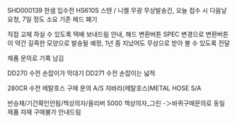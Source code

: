 SHD000139 한샘 입수전 HS610S 스텐 / 니켈 무광 무상발송건, 오늘 접수 시 다음날 요청, 7일 정도 소요 기존 헤드 폐기

직접 교체 하실 수 있도록 택배 보내드림 안내, 해드 변환버튼 SPEC 변경으로 변환버튼이 약간 길죽한 모양으로 발송될 예정, 1년 좀 지났어도 무상으로 받아 볼 수 있도록 전달

제품 문의로 기록 남김

DD270 수전 손잡이가 막대기
DD271 수전 손잡이는 넓적


280CR 수전
메탈호스 구매 문의
A/S 자바라(메탈호스)METAL HOSE S/A 


반승재/기간확인안됨/책상의자/올리버 5000 책상의자_그린 -＞바퀴구매문의로 동일제품 자재 구매불가 안내드림